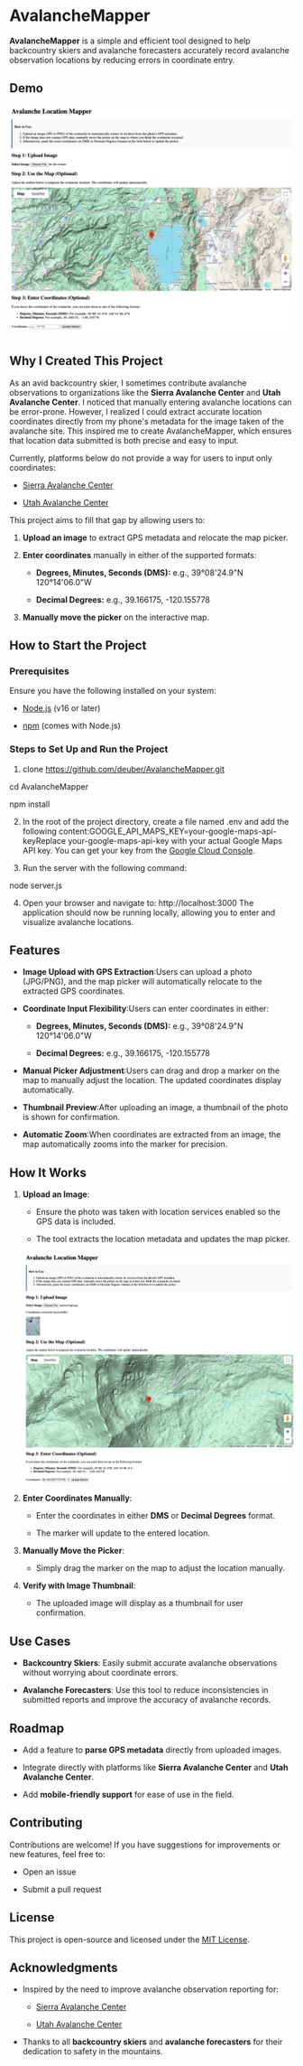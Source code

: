 AvalancheMapper
===============

**AvalancheMapper** is a simple and efficient tool designed to help backcountry skiers and avalanche forecasters accurately record avalanche observation locations by reducing errors in coordinate entry.


Demo
----

![Demo Screenshot](https://github.com/deuber/AvalancheMapper/blob/main/mockup4.png)

Why I Created This Project
--------------------------

As an avid backcountry skier, I sometimes contribute avalanche observations to organizations like the **Sierra Avalanche Center** and **Utah Avalanche Center**. I noticed that manually entering avalanche locations can be error-prone. However, I realized I could extract accurate location coordinates directly from my phone's metadata for the image taken of the avalanche site. This inspired me to create AvalancheMapper, which ensures that location data submitted is both precise and easy to input.

Currently, platforms below do not provide a way for users to input only coordinates:

*   [Sierra Avalanche Center](https://www.sierraavalanchecenter.org/observations#/view/observations)
    
*   [Utah Avalanche Center](https://utahavalanchecenter.org/node/add/avalanche)
    

This project aims to fill that gap by allowing users to:

1.  **Upload an image** to extract GPS metadata and relocate the map picker.
    
2.  **Enter coordinates** manually in either of the supported formats:
    
    *   **Degrees, Minutes, Seconds (DMS):** e.g., 39°08'24.9"N 120°14'06.0"W
        
    *   **Decimal Degrees:** e.g., 39.166175, -120.155778
        
3.  **Manually move the picker** on the interactive map.
    

How to Start the Project
------------------------

### Prerequisites

Ensure you have the following installed on your system:

*   [Node.js](https://nodejs.org/) (v16 or later)
    
*   [npm](https://www.npmjs.com/) (comes with Node.js)
    

### Steps to Set Up and Run the Project

1.  clone https://github.com/deuber/AvalancheMapper.git

cd AvalancheMapper

npm install
    
2.  In the root of the project directory, create a file named .env and add the following content:GOOGLE\_API\_MAPS\_KEY=your-google-maps-api-keyReplace your-google-maps-api-key with your actual Google Maps API key. You can get your key from the [Google Cloud Console](https://console.cloud.google.com/).
    
3.  Run the server with the following command:

node server.js
    
4.  Open your browser and navigate to: http://localhost:3000 The application should now be running locally, allowing you to enter and visualize avalanche locations.
    

Features
--------

*   **Image Upload with GPS Extraction**:Users can upload a photo (JPG/PNG), and the map picker will automatically relocate to the extracted GPS coordinates.
    
*   **Coordinate Input Flexibility**:Users can enter coordinates in either:
    
    *   **Degrees, Minutes, Seconds (DMS):** e.g., 39°08'24.9"N 120°14'06.0"W
        
    *   **Decimal Degrees:** e.g., 39.166175, -120.155778
        
*   **Manual Picker Adjustment**:Users can drag and drop a marker on the map to manually adjust the location. The updated coordinates display automatically.
    
*   **Thumbnail Preview**:After uploading an image, a thumbnail of the photo is shown for confirmation.
    
*   **Automatic Zoom**:When coordinates are extracted from an image, the map automatically zooms into the marker for precision.
    

How It Works
------------

1.  **Upload an Image**:
    
    *   Ensure the photo was taken with location services enabled so the GPS data is included.
        
    *   The tool extracts the location metadata and updates the map picker.

    ![Demo Screenshot](https://github.com/deuber/AvalancheMapper/blob/main/mockup3.png)
        
2.  **Enter Coordinates Manually**:
    
    *   Enter the coordinates in either **DMS** or **Decimal Degrees** format.
        
    *   The marker will update to the entered location.
        
3.  **Manually Move the Picker**:
    
    *   Simply drag the marker on the map to adjust the location manually.
        
4.  **Verify with Image Thumbnail**:
    
    *   The uploaded image will display as a thumbnail for user confirmation.
        


Use Cases
---------

*   **Backcountry Skiers**: Easily submit accurate avalanche observations without worrying about coordinate errors.
    
*   **Avalanche Forecasters**: Use this tool to reduce inconsistencies in submitted reports and improve the accuracy of avalanche records.
    

Roadmap
-------

*   Add a feature to **parse GPS metadata** directly from uploaded images.
    
*   Integrate directly with platforms like **Sierra Avalanche Center** and **Utah Avalanche Center**.
    
*   Add **mobile-friendly support** for ease of use in the field.
    

Contributing
------------

Contributions are welcome! If you have suggestions for improvements or new features, feel free to:

*   Open an issue
    
*   Submit a pull request
    

License
-------

This project is open-source and licensed under the [MIT License](LICENSE).

Acknowledgments
---------------

*   Inspired by the need to improve avalanche observation reporting for:
    
    *   [Sierra Avalanche Center](https://www.sierraavalanchecenter.org)
        
    *   [Utah Avalanche Center](https://utahavalanchecenter.org)
        
*   Thanks to all **backcountry skiers** and **avalanche forecasters** for their dedication to safety in the mountains.